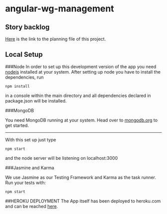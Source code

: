 # angular-wg-management

## Story backlog
<a href="https://docs.google.com/spreadsheets/d/1akzPQ1ONSz0wO_qEoTRSs7Y1tHsdBeTwDnIx6Nd8OVs/edit?usp=sharing" target="_blank">Here</a> is the link to the planning file of this project.

## Local Setup

###Node
In order to set up this development version of the app you need <a href="https://nodejs.org" target="_blank">nodejs</a> installed at your system.
After setting up node you have to install the dependencies, run
```
npm install
```
in a console within the main directory and all dependencies declared in package.json will be installed.


###MongoDB

You need MongoDB running at your system. Head over to <a href="https://www.mongodb.org/" target="_blank">mongodb.org</a> to get started.

- - - -
With this set up just type
```
npm start
```
and the node server will be listening on localhost:3000

###Jasmine and Karma

We use Jasmine as our Testing Framework and Karma as the task runner. Run your tests with: 

```
npm start
```

##HEROKU DEPLOYMENT
The App itself has been deployed to heroku.com and can be reached <a href="https://wg-manager.herokuapp.com" target="_bank">here<a/>.
